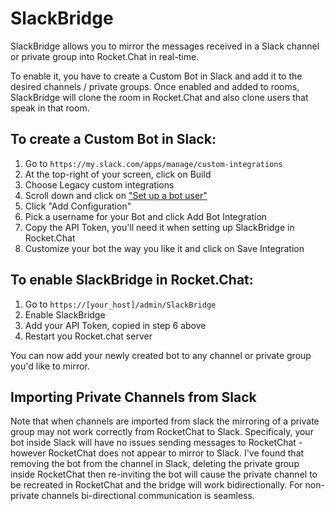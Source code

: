 # SlackBridge

SlackBridge allows you to mirror the messages received in a Slack channel or private group into Rocket.Chat in real-time.

To enable it, you have to create a Custom Bot in Slack and add it to the desired channels / private groups.
Once enabled and added to rooms, SlackBridge will clone the room in Rocket.Chat and also clone users that speak in that room.

## To create a Custom Bot in Slack:

1. Go to `https://my.slack.com/apps/manage/custom-integrations`
2. At the top-right of your screen, click on Build
3. Choose Legacy custom integrations
4. Scroll down and click on ["Set up a bot user"](https://my.slack.com/apps/A0F7YS25R-bots)
5. Click "Add Configuration"
6. Pick a username for your Bot and click Add Bot Integration
7. Copy the API Token, you'll need it when setting up SlackBridge in Rocket.Chat
8. Customize your bot the way you like it and click on Save Integration

## To enable SlackBridge in Rocket.Chat:

1. Go to `https://[your_host]/admin/SlackBridge`
2. Enable SlackBridge
3. Add your API Token, copied in step 6 above
4. Restart you Rocket.chat server

You can now add your newly created bot to any channel or private group you'd like to mirror.

## Importing Private Channels from Slack

Note that when channels are imported from slack the mirroring of a private group may not work correctly from RocketChat to Slack.
Specificaly, your bot inside Slack will have no issues sending messages to RocketChat -however RocketChat does not appear to mirror to Slack. 
I've found that removing the bot from the channel in Slack, deleting the private group inside RocketChat then re-inviting the bot will cause the private channel to be recreated in RocketChat and the bridge will work bidirectionally. 
For non-private channels bi-directional communication is seamless.
